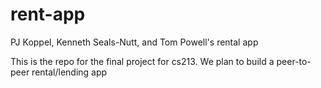 # rent-app
PJ Koppel, Kenneth Seals-Nutt, and Tom Powell's rental app

This is the repo for the final project for cs213. We plan to build a peer-to-peer rental/lending app
